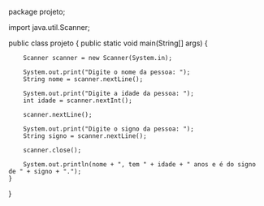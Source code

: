 package projeto;

import java.util.Scanner;

public class projeto {
    public static void main(String[] args) {

        Scanner scanner = new Scanner(System.in);
        
        System.out.print("Digite o nome da pessoa: ");
        String nome = scanner.nextLine();
        
        System.out.print("Digite a idade da pessoa: ");
        int idade = scanner.nextInt();
        
        scanner.nextLine();
        
        System.out.print("Digite o signo da pessoa: ");
        String signo = scanner.nextLine();
        
        scanner.close();
        
        System.out.println(nome + ", tem " + idade + " anos e é do signo de " + signo + ".");
    }
}
